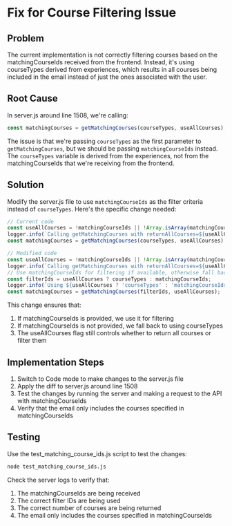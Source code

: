 # Fix for Course Filtering Issue

## Problem

The current implementation is not correctly filtering courses based on the matchingCourseIds received from the frontend. Instead, it's using courseTypes derived from experiences, which results in all courses being included in the email instead of just the ones associated with the user.

## Root Cause

In server.js around line 1508, we're calling:

```javascript
const matchingCourses = getMatchingCourses(courseTypes, useAllCourses);
```

The issue is that we're passing `courseTypes` as the first parameter to `getMatchingCourses`, but we should be passing `matchingCourseIds` instead. The `courseTypes` variable is derived from the experiences, not from the matchingCourseIds that we're receiving from the frontend.

## Solution

Modify the server.js file to use `matchingCourseIds` as the filter criteria instead of `courseTypes`. Here's the specific change needed:

```javascript
// Current code
const useAllCourses = !matchingCourseIds || !Array.isArray(matchingCourseIds) || matchingCourseIds.length === 0;
logger.info(`Calling getMatchingCourses with returnAllCourses=${useAllCourses}`);
const matchingCourses = getMatchingCourses(courseTypes, useAllCourses);

// Modified code
const useAllCourses = !matchingCourseIds || !Array.isArray(matchingCourseIds) || matchingCourseIds.length === 0;
logger.info(`Calling getMatchingCourses with returnAllCourses=${useAllCourses}`);
// Use matchingCourseIds for filtering if available, otherwise fall back to courseTypes
const filterIds = useAllCourses ? courseTypes : matchingCourseIds;
logger.info(`Using ${useAllCourses ? 'courseTypes' : 'matchingCourseIds'} for filtering: ${filterIds.join(', ')}`);
const matchingCourses = getMatchingCourses(filterIds, useAllCourses);
```

This change ensures that:
1. If matchingCourseIds is provided, we use it for filtering
2. If matchingCourseIds is not provided, we fall back to using courseTypes
3. The useAllCourses flag still controls whether to return all courses or filter them

## Implementation Steps

1. Switch to Code mode to make changes to the server.js file
2. Apply the diff to server.js around line 1508
3. Test the changes by running the server and making a request to the API with matchingCourseIds
4. Verify that the email only includes the courses specified in matchingCourseIds

## Testing

Use the test_matching_course_ids.js script to test the changes:

```bash
node test_matching_course_ids.js
```

Check the server logs to verify that:
1. The matchingCourseIds are being received
2. The correct filter IDs are being used
3. The correct number of courses are being returned
4. The email only includes the courses specified in matchingCourseIds